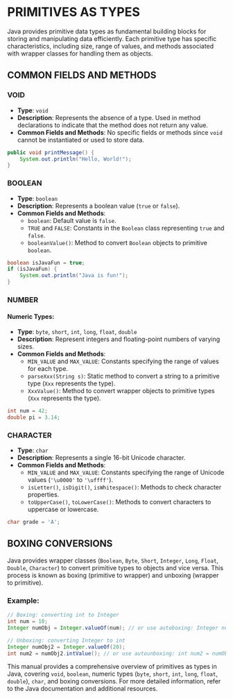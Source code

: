 # PRIMITIVES AS TYPES

Java provides primitive data types as fundamental building blocks for storing and manipulating data efficiently. Each primitive type has specific characteristics, including size, range of values, and methods associated with wrapper classes for handling them as objects.

## COMMON FIELDS AND METHODS

### VOID

- **Type**: `void`
- **Description**: Represents the absence of a type. Used in method declarations to indicate that the method does not return any value.
- **Common Fields and Methods**: No specific fields or methods since `void` cannot be instantiated or used to store data.

```java
public void printMessage() {
    System.out.println("Hello, World!");
}
```

### BOOLEAN

- **Type**: `boolean`
- **Description**: Represents a boolean value (`true` or `false`).
- **Common Fields and Methods**:
   - `boolean`: Default value is `false`.
   - `TRUE` and `FALSE`: Constants in the `Boolean` class representing `true` and `false`.
   - `booleanValue()`: Method to convert `Boolean` objects to primitive `boolean`.

```java
boolean isJavaFun = true;
if (isJavaFun) {
    System.out.println("Java is fun!");
}
```

### NUMBER

#### Numeric Types:

- **Type**: `byte`, `short`, `int`, `long`, `float`, `double`
- **Description**: Represent integers and floating-point numbers of varying sizes.
- **Common Fields and Methods**:
   - `MIN_VALUE` and `MAX_VALUE`: Constants specifying the range of values for each type.
   - `parseXxx(String s)`: Static method to convert a string to a primitive type (`Xxx` represents the type).
   - `XxxValue()`: Method to convert wrapper objects to primitive types (`Xxx` represents the type).

```java
int num = 42;
double pi = 3.14;
```

### CHARACTER

- **Type**: `char`
- **Description**: Represents a single 16-bit Unicode character.
- **Common Fields and Methods**:
   - `MIN_VALUE` and `MAX_VALUE`: Constants specifying the range of Unicode values (`'\u0000'` to `'\uffff'`).
   - `isLetter()`, `isDigit()`, `isWhitespace()`: Methods to check character properties.
   - `toUpperCase()`, `toLowerCase()`: Methods to convert characters to uppercase or lowercase.

```java
char grade = 'A';
```

## BOXING CONVERSIONS

Java provides wrapper classes (`Boolean`, `Byte`, `Short`, `Integer`, `Long`, `Float`, `Double`, `Character`) to convert primitive types to objects and vice versa. This process is known as boxing (primitive to wrapper) and unboxing (wrapper to primitive).

### Example:

```java
// Boxing: converting int to Integer
int num = 10;
Integer numObj = Integer.valueOf(num); // or use autoboxing: Integer numObj = num;

// Unboxing: converting Integer to int
Integer numObj2 = Integer.valueOf(20);
int num2 = numObj2.intValue(); // or use autounboxing: int num2 = numObj2;
```

This manual provides a comprehensive overview of primitives as types in Java, covering `void`, `boolean`, numeric types (`byte`, `short`, `int`, `long`, `float`, `double`), `char`, and boxing conversions. For more detailed information, refer to the Java documentation and additional resources.
